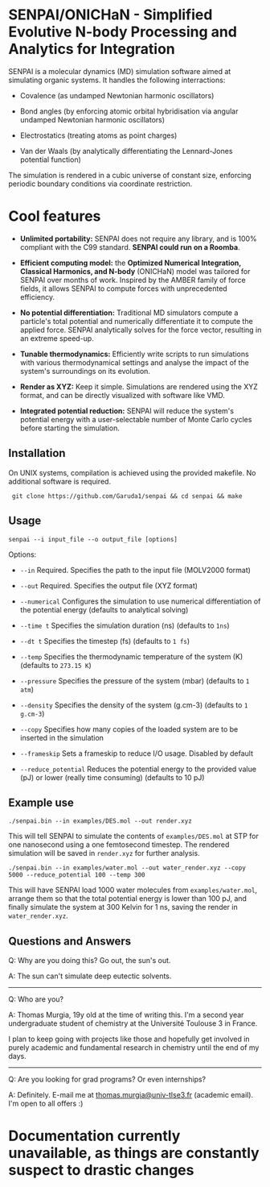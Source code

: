# SENPAI/ONICHaN - Simplified Evolutive N-body Processing and Analytics for Integration

SENPAI is a molecular dynamics (MD) simulation software aimed at simulating organic systems. It handles  the following interractions:

- Covalence (as undamped Newtonian harmonic oscillators)

- Bond angles (by enforcing atomic orbital hybridisation via angular undamped Newtonian harmonic oscillators)

- Electrostatics (treating atoms as point charges)

- Van der Waals (by analytically differentiating the Lennard-Jones potential function)

The simulation is rendered in a cubic universe of constant size, enforcing periodic boundary conditions via coordinate restriction.

# Cool features

- **Unlimited portability:** SENPAI does not require any library, and is 100% compliant with the C99 standard. **SENPAI could run on a Roomba**.

- **Efficient computing model:** the **Optimized Numerical Integration, Classical Harmonics, and N-body** (ONICHaN) model was tailored for SENPAI over months of work. Inspired by the AMBER family of force fields, it allows SENPAI to compute forces with unprecedented efficiency.

- **No potential differentiation:** Traditional MD simulators compute a particle's total potential and numerically differentiate it to compute the applied force. SENPAI analytically solves for the force vector, resulting in an extreme speed-up.

- **Tunable thermodynamics:** Efficiently write scripts to run simulations with various thermodynamical settings and analyse the impact of the system's surroundings on its evolution.

- **Render as XYZ:** Keep it simple. Simulations are rendered using the XYZ format, and can be directly visualized with software like VMD.

- **Integrated potential reduction:** SENPAI will reduce the system's potential energy with a user-selectable number of Monte Carlo cycles before starting the simulation.

## Installation

On UNIX systems, compilation is achieved using the provided makefile. No additional software is required.

` git clone https://github.com/Garuda1/senpai && cd senpai && make`

## Usage

`senpai --i input_file --o output_file [options]`

Options:

- `--in` Required. Specifies the path to the input file (MOLV2000 format)

- `--out` Required. Specifies the output file (XYZ format)

- `--numerical` Configures the simulation to use numerical differentiation of the potential energy (defaults to analytical solving)

- `--time t` Specifies the simulation duration (ns) (defaults to `1ns`)

- `--dt t` Specifies the timestep (fs) (defaults to `1 fs`)

- `--temp` Specifies the thermodynamic temperature of the system (K) (defaults to `273.15 K`)

- `--pressure` Specifies the pressure of the system (mbar) (defaults to `1 atm`)

- `--density` Specifies the density of the system (g.cm-3) (defaults to `1 g.cm-3`)

- `--copy` Specifies how many copies of the loaded system are to be inserted in the simulation

- `--frameskip` Sets a frameskip to reduce I/O usage. Disabled by default

- `--reduce_potential` Reduces the potential energy to the provided value (pJ) or lower (really time consuming) (defaults to 10 pJ)

## Example use

`./senpai.bin --in examples/DES.mol --out render.xyz`

This will tell SENPAI to simulate the contents of `examples/DES.mol` at STP for one nanosecond using a one femtosecond timestep. The rendered simulation will be saved in `render.xyz` for further analysis.

`./senpai.bin --in examples/water.mol --out water_render.xyz --copy 5000 --reduce_potential 100 --temp 300`

This will have SENPAI load 1000 water molecules from `examples/water.mol`, arrange them so that the total potential energy is lower than 100 pJ, and finally simulate the system at 300 Kelvin for 1 ns, saving the render in `water_render.xyz`.

## Questions and Answers

Q: Why are you doing this? Go out, the sun's out.

A: The sun can't simulate deep eutectic solvents.

-----

Q: Who are you?

A: Thomas Murgia, 19y old at the time of writing this. I'm a second year undergraduate student of chemistry at the Université Toulouse 3 in France.

I plan to keep going with projects like those and hopefully get involved in purely academic and fundamental research in chemistry until the end of my days.

-----

Q: Are you looking for grad programs? Or even internships?

A: Definitely. E-mail me at <thomas.murgia@univ-tlse3.fr> (academic email). I'm open to all offers :)
    

# Documentation currently unavailable, as things are constantly suspect to drastic changes
